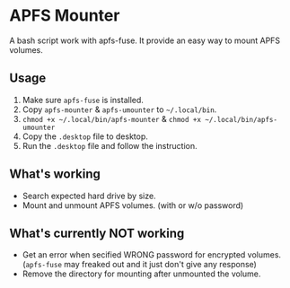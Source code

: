 # APFS Mounter
A bash script work with apfs-fuse. It provide an easy way to mount APFS volumes.
  
## Usage
1. Make sure `apfs-fuse` is installed.
2. Copy `apfs-mounter` & `apfs-umounter` to `~/.local/bin`.
3. `chmod +x ~/.local/bin/apfs-mounter` & `chmod +x ~/.local/bin/apfs-umounter`
4. Copy the `.desktop` file to desktop.
5. Run the `.desktop` file and follow the instruction.
  
## What's working
* Search expected hard drive by size.
* Mount and unmount APFS volumes. (with or w/o password)
  
## What's currently NOT working
* Get an error when secified WRONG password for encrypted volumes. (`apfs-fuse` may freaked out and it just don't give any response)
* Remove the directory for mounting after unmounted the volume. 
